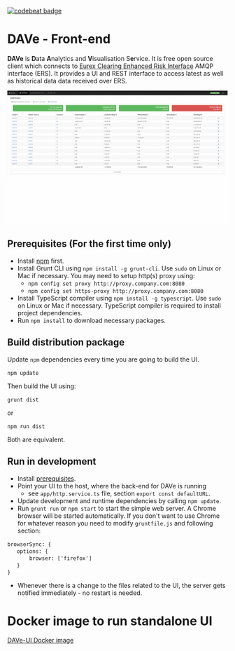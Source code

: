 [![codebeat badge](https://codebeat.co/badges/00b6a48f-2424-4a89-a3bb-6c37495fe1df)](https://codebeat.co/projects/github-com-deutsche-boerse-risk-dave-ui)

# DAVe - Front-end

**DAVe** is **D**ata **A**nalytics and **V**isualisation S**e**rvice. It is free open source client which connects to [Eurex Clearing Enhanced Risk Interface](http://www.eurexclearing.com/clearing-en/risk-management/system-based-risk-controls/post-trade-risk-control/enhanced-risk-interface) AMQP interface (ERS). It provides a UI and REST interface to access latest as well as historical data data received over ERS.

![DAVe - Dashboard](https://github.com/Deutsche-Boerse-Risk/DAVe-UI/blob/master/doc/dave-screenshots.gif "DAVe - Dashboard")

## Prerequisites (For the first time only)
 
 - Install [npm](http://blog.npmjs.org/post/85484771375/how-to-install-npm) first.
 - Install Grunt CLI using `npm install -g grunt-cli`. Use `sudo` on Linux or Mac if necessary. You may need to setup http(s) proxy using:
   - `npm config set proxy http://proxy.company.com:8080`
   - `npm config set https-proxy http://proxy.company.com:8080`
 - Install TypeScript compiler using `npm install -g typescript`. Use `sudo` on Linux or Mac if necessary. TypeScript compiler is required to install project dependencies.
 - Run `npm install` to download necessary packages.

## Build distribution package

Update `npm` dependencies every time you are going to build the UI.
```
npm update
```
Then build the UI using:
```
grunt dist
``` 
or 
```
npm run dist
```
 Both are equivalent.

## Run in development

 - Install [prerequisites](#build).
 - Point your UI to the host, where the back-end for DAVe is running
   - see `app/http.service.ts` file, section `export const defaultURL`.
 - Update development and runtime dependencies by calling `npm update`.
 - Run `grunt run` or `npm start` to start the simple web server. A Chrome browser will be started automatically. If you don't want to use Chrome for whatever reason you need to modify `gruntfile.js` and following section: 
 
 ```
 browserSync: { 
    options: {
        browser: ['firefox'] 
    } 
 }
 ```
 - Whenever there is a change to the files related to the UI, the server gets notified immediately - no restart is needed.

# Docker image to run standalone UI
[DAVe-UI Docker image](dockerfile)
